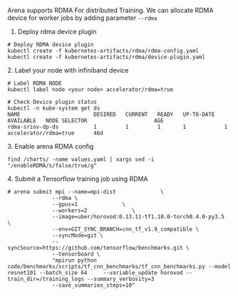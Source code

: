 Arena supports RDMA For distributed Training. We can allocate RDMA device for worker jobs by adding parameter `--rdma`

1. Deploy rdma device plugin

```
# Deploy RDMA device plugin
kubectl create -f kubernetes-artifacts/rdma/rdma-config.yaml
kubectl create -f kubernetes-artifacts/rdma/device-plugin.yaml
```

2\. Label your node with infiniband device

```
# Label RDMA NODE
kubectl label node <your node> accelerator/rdma=true
```

```
# Check Device plugin status
kubectl -n kube-system get ds
NAME                       DESIRED   CURRENT   READY   UP-TO-DATE   AVAILABLE   NODE SELECTOR                     AGE
rdma-sriov-dp-ds           1         1         1       1            1           accelerator/rdma=true      46d
```

3\. Enable arena RDMA config

```
find /charts/ -name values.yaml | xargs sed -i "/enableRDMA/s/false/true/g"
```

4\. Submit a Tensorflow training job using RDMA

```
# arena submit mpi --name=mpi-dist              \
              --rdma \
              --gpus=1              \
              --workers=2              \
              --image=uber/horovod:0.13.11-tf1.10.0-torch0.4.0-py3.5  \
              --env=GIT_SYNC_BRANCH=cnn_tf_v1.9_compatible \
              --syncMode=git \
              --syncSource=https://github.com/tensorflow/benchmarks.git \
              --tensorboard \
              "mpirun python code/benchmarks/scripts/tf_cnn_benchmarks/tf_cnn_benchmarks.py --model resnet101 --batch_size 64     --variable_update horovod --train_dir=/training_logs --summary_verbosity=3
              --save_summaries_steps=10"
```
